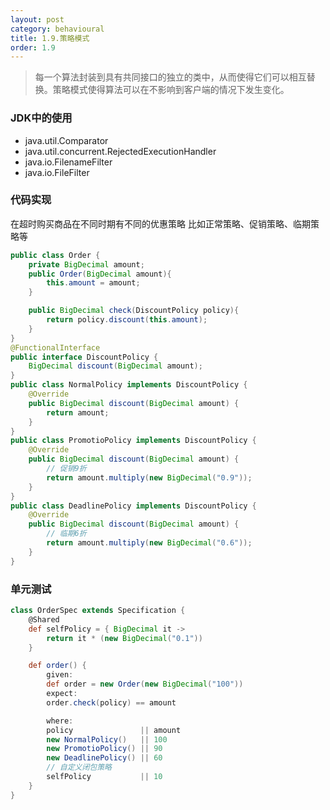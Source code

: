 ```yaml
---
layout: post
category: behavioural
title: 1.9.策略模式
order: 1.9
---
```


> 每一个算法封装到具有共同接口的独立的类中，从而使得它们可以相互替换。策略模式使得算法可以在不影响到客户端的情况下发生变化。  

### JDK中的使用
- java.util.Comparator
- java.util.concurrent.RejectedExecutionHandler
- java.io.FilenameFilter
- java.io.FileFilter

### 代码实现
在超时购买商品在不同时期有不同的优惠策略 比如正常策略、促销策略、临期策略等  
```java
public class Order {
    private BigDecimal amount;
    public Order(BigDecimal amount){
        this.amount = amount;
    }

    public BigDecimal check(DiscountPolicy policy){
        return policy.discount(this.amount);
    }
}
@FunctionalInterface
public interface DiscountPolicy {
    BigDecimal discount(BigDecimal amount);
}
public class NormalPolicy implements DiscountPolicy {
    @Override
    public BigDecimal discount(BigDecimal amount) {
        return amount;
    }
}
public class PromotioPolicy implements DiscountPolicy {
    @Override
    public BigDecimal discount(BigDecimal amount) {
        // 促销9折
        return amount.multiply(new BigDecimal("0.9"));
    }
}
public class DeadlinePolicy implements DiscountPolicy {
    @Override
    public BigDecimal discount(BigDecimal amount) {
        // 临期6折
        return amount.multiply(new BigDecimal("0.6"));
    }
}
```

### 单元测试
```groovy
class OrderSpec extends Specification {
    @Shared
    def selfPolicy = { BigDecimal it ->
        return it * (new BigDecimal("0.1"))
    }

    def order() {
        given:
        def order = new Order(new BigDecimal("100"))
        expect:
        order.check(policy) == amount

        where:
        policy               || amount
        new NormalPolicy()   || 100
        new PromotioPolicy() || 90
        new DeadlinePolicy() || 60
        // 自定义闭包策略
        selfPolicy           || 10
    }
}
```